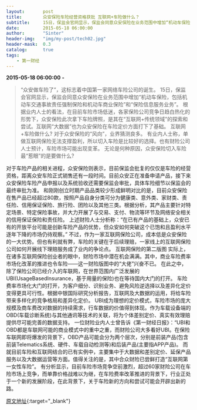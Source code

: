 ```yaml
---
layout:       post
title:        众安保险车险经营资格获批 互联网+车险做什么？
subtitle:     15日，保监会官网显示，保监会同意众安保险在业务范围中增加“机动车保险，包括机动车交通事故责任强制保险和机动车商业保险”和“保险信息服务业务”。
date:         2015-05-18 06:00:00
author:       "Sinter"
header-img:   "img/my-post/tech02.jpg"
header-mask:  0.3
catalog:      true
tags:
    - 第一财经
---
```


**2015-05-18 06:00:00**  **-**

> “众安做车险了”，这标志着中国第一家网络车险公司的诞生。
15日，保监会官网显示，保监会同意众安保险在业务范围中增加“机动车保险，包括机动车交通事故责任强制保险和机动车商业保险”和“保险信息服务业务”。
根据业内人士的看法，在目前车险市场低迷，各家保险公司竞争日趋白热化的形势下，众安保险此次拿下车险牌照，是其在“互联网+传统领域”的探索和尝试。互联网“大数据”也为众安保险在车险定价方面打下了基础。
互联网+车险做什么?
对于众安保险的“风向”，业界猜测良多。
有业内人士称，单做互联网保险无法支撑盈利，所以切入车险是比较好的选择。也有财险公司人士预计，车险市场可能出现变革。
无论是何种原因，众安保险切入车险最“惹眼”的是要做什么?

对于车险产品的相关进程，众安保险则表示，目前保监会批复的仅仅是车险的经营资格，距离众安车险正式销售还有一段时间。目前众安正在准备申请产品，接下来众安保险车险产品申报以及系统验收还需要保监会审批，具体车险细节以保监会的最终审批为准。
和刚刚创立时期产品品类较少形成鲜明对比的是，目前众安保险在售产品已经超过80款，按照产品自身分类可分为健康类、意外类、家财类、责任险、信用保证保险、旅行险、团险以及其他三类。根据分析，其产品主要针对特定场景、特定保险事故，并大力开展了与交易、支付、物流等环节及网络安全相关的信用保证保险和责任险。
上述财险人士分析称：“在已有产品的基础上，众安已有的开放平台可能是创新车险产品的优势，但众安如何突破这个已饱和且盈利水平逐年下降的市场仍待观察。”
不过，作为一家互联网保险公司，成本低是众安保险的一大优势。但也有利就有弊，车险的关键在于后续理赔，一家线上的互联网保险公司如何开展线下理赔服务成了业内的争论点。
互联网保险的第二版图
实际上，在诸多互联网保险创业者的眼中，财险市场中潜在机会满满。其中，商业车险费率市场化改革的推进也令车险——这一财险版图中的“大佬”兴奋不已。
在此之中，除了保险公司已经介入的车联网，在世界范围内广泛发展的UBI(UsageBasedInsurance，基于用量的保险)也在等待国内大门的打开。
车险费率市场化大门的打开，为客户细分、识别业务、避免风险逆选择以及差异化定价变得更具可行性。根据中银国际研究分析报告，互联网及大数据的运用，将给车险带来多样化的竞争格局和差异化定价。
UBI成为理想的定价模式，车险市场的庞大规模及商车费改对数据的持续需求，行车数据的价值得到体现。作为车载设备端的OBD(车载诊断系统)与其他通讯等技术的关联，将为个体差别定价、真实有效理赔提供尽可能完善的数据支持。
一位财险业内人士曾告诉《第一财经日报》：“UBI和OBD都是车联网可能的商业模式中的重中之重，而财险公司大多看好UBI。在保险车联网即将爆发的背景下，OBD产品可能会分为两个层次，分别是前装产品(包含前装Telematics系统、硬件、车载自动检测等)和后装产品(主要指APP产品)。
而就目前车险和互联网结合的已有实例中，主要集中于大数据和差别定价、延保产品服务以及大数据运营等方面。值得关注的是，其中合众财险已尝鲜打造“互联网第一女性车险”。
有分析显示，目前车险市场竞争空前激烈，超过60家财险公司在车险市场上竞争，而单靠价格战难以为继，在车险费率改革推进的背景下，行业正处于一个新的发展阶段，在此背景下，关于车险新的方向和尝试可能会开辟出新的路。


[原文地址](http://www.yicai.com/news/4618991.html){:target="_blank"}


